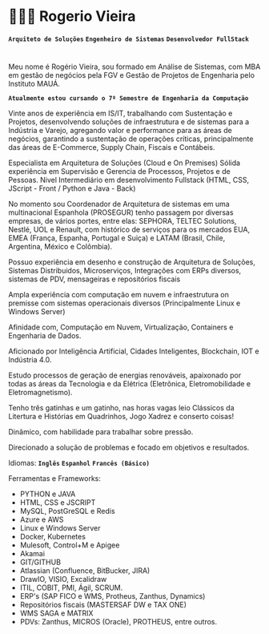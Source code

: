 # 👩🏻‍💻 Rogerio Vieira

**`Arquiteto de Soluções`**
**`Engenheiro de Sistemas`**
**`Desenvolvedor FullStack`**
#

Meu nome é Rogério Vieira, sou  formado em Análise de Sistemas, com MBA em gestão de negócios pela FGV e Gestão de Projetos de Engenharia pelo Instituto MAUÁ.

**`Atualmente estou cursando o 7º Semestre de Engenharia da Computação`**

Vinte anos de experiência em IS/IT, trabalhando com Sustentação e Projetos, desenvolvendo soluções de infraestrutura e de sistemas para a Indústria e Varejo, agregando valor e performance para as áreas de negócios, garantindo a sustentação de operações críticas, principalmente das áreas de E-Commerce, Supply Chain, Fiscais e Contábeis.

Especialista em Arquitetura de Soluções (Cloud e On Premises)
Sólida experiência em Supervisão e Gerencia de Processos, Projetos e de Pessoas.
Nivel Intermediário em desenvolvimento Fullstack (HTML, CSS, JScript - Front / Python e Java - Back)

No momento sou Coordenador de Arquitetura de sistemas em uma multinacional Espanhola (PROSEGUR) tenho passagem por diversas empresas, de vários portes, entre elas:  SEPHORA, TELTEC Solutions, Nestlé, UOL e Renault, com histórico de serviços para os mercados EUA, EMEA (França, Espanha, Portugal e Suiça) e LATAM (Brasil, Chile, Argentina, México e Colômbia).

Possuo experiência em desenho e construção de Arquitetura de Soluções, Sistemas Distribuidos, Microserviços, Integrações com ERPs diversos, sistemas de PDV, mensageiras e repositórios fiscais

Ampla experiência com computação em nuvem e infraestrutura on premisse com sistemas operacionais diversos (Principalmente Linux e Windows Server)

Afinidade com, Computação em Nuvem, Virtualização, Containers e Engenharia de Dados. 

Aficionado por Inteligência Artificial, Cidades Inteligentes, Blockchain, IOT e Indústria 4.0.

Estudo processos de geração de energias renováveis, apaixonado por todas as áreas da Tecnologia e da Elétrica (Eletrônica, Eletromobilidade e Eletromagnetismo).

Tenho três gatinhas e um gatinho, nas horas vagas leio Clássicos da Litertura e Histórias em Quadrinhos, Jogo Xadrez e conserto coisas!

Dinâmico, com habilidade para trabalhar sobre pressão. 

Direcionado a solução de problemas e focado em objetivos e resultados.

Idiomas: 
**`Inglês`**
**`Espanhol`**
**`Francês (Básico)`**

Ferramentas e Frameworks:
- PYTHON e JAVA
- HTML, CSS e JSCRIPT
- MySQL, PostGreSQL e Redis
- Azure e AWS
- Linux e Windows Server
- Docker, Kubernetes
- Mulesoft, Control+M e Apigee
- Akamai
- GIT/GITHUB
- Atlassian (Confluence, BitBucker, JIRA)
- DrawIO, VISIO, Excalidraw
- ITIL, COBIT, PMI, Ágil, SCRUM.
- ERP's (SAP FICO e WMS, Protheus, Zanthus, Dynamics)
- Repositórios fiscais (MASTERSAF DW e TAX ONE)
- WMS SAGA e MATRIX
- PDVs: Zanthus, MICROS (Oracle), PROTHEUS, entre outros.
